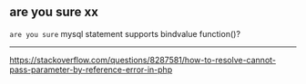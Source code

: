 ## are you sure xx


`are you sure` mysql statement supports bindvalue function()?

---

https://stackoverflow.com/questions/8287581/how-to-resolve-cannot-pass-parameter-by-reference-error-in-php
